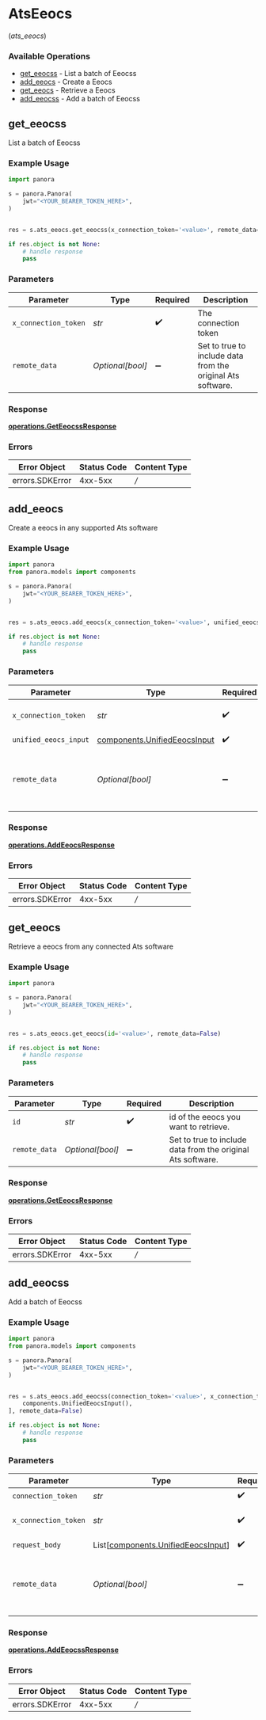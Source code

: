 # AtsEeocs
(*ats_eeocs*)

### Available Operations

* [get_eeocss](#get_eeocss) - List a batch of Eeocss
* [add_eeocs](#add_eeocs) - Create a Eeocs
* [get_eeocs](#get_eeocs) - Retrieve a Eeocs
* [add_eeocss](#add_eeocss) - Add a batch of Eeocss

## get_eeocss

List a batch of Eeocss

### Example Usage

```python
import panora

s = panora.Panora(
    jwt="<YOUR_BEARER_TOKEN_HERE>",
)


res = s.ats_eeocs.get_eeocss(x_connection_token='<value>', remote_data=False)

if res.object is not None:
    # handle response
    pass

```

### Parameters

| Parameter                                                   | Type                                                        | Required                                                    | Description                                                 |
| ----------------------------------------------------------- | ----------------------------------------------------------- | ----------------------------------------------------------- | ----------------------------------------------------------- |
| `x_connection_token`                                        | *str*                                                       | :heavy_check_mark:                                          | The connection token                                        |
| `remote_data`                                               | *Optional[bool]*                                            | :heavy_minus_sign:                                          | Set to true to include data from the original Ats software. |


### Response

**[operations.GetEeocssResponse](../../models/operations/geteeocssresponse.md)**
### Errors

| Error Object    | Status Code     | Content Type    |
| --------------- | --------------- | --------------- |
| errors.SDKError | 4xx-5xx         | */*             |

## add_eeocs

Create a eeocs in any supported Ats software

### Example Usage

```python
import panora
from panora.models import components

s = panora.Panora(
    jwt="<YOUR_BEARER_TOKEN_HERE>",
)


res = s.ats_eeocs.add_eeocs(x_connection_token='<value>', unified_eeocs_input=components.UnifiedEeocsInput(), remote_data=False)

if res.object is not None:
    # handle response
    pass

```

### Parameters

| Parameter                                                                    | Type                                                                         | Required                                                                     | Description                                                                  |
| ---------------------------------------------------------------------------- | ---------------------------------------------------------------------------- | ---------------------------------------------------------------------------- | ---------------------------------------------------------------------------- |
| `x_connection_token`                                                         | *str*                                                                        | :heavy_check_mark:                                                           | The connection token                                                         |
| `unified_eeocs_input`                                                        | [components.UnifiedEeocsInput](../../models/components/unifiedeeocsinput.md) | :heavy_check_mark:                                                           | N/A                                                                          |
| `remote_data`                                                                | *Optional[bool]*                                                             | :heavy_minus_sign:                                                           | Set to true to include data from the original Ats software.                  |


### Response

**[operations.AddEeocsResponse](../../models/operations/addeeocsresponse.md)**
### Errors

| Error Object    | Status Code     | Content Type    |
| --------------- | --------------- | --------------- |
| errors.SDKError | 4xx-5xx         | */*             |

## get_eeocs

Retrieve a eeocs from any connected Ats software

### Example Usage

```python
import panora

s = panora.Panora(
    jwt="<YOUR_BEARER_TOKEN_HERE>",
)


res = s.ats_eeocs.get_eeocs(id='<value>', remote_data=False)

if res.object is not None:
    # handle response
    pass

```

### Parameters

| Parameter                                                   | Type                                                        | Required                                                    | Description                                                 |
| ----------------------------------------------------------- | ----------------------------------------------------------- | ----------------------------------------------------------- | ----------------------------------------------------------- |
| `id`                                                        | *str*                                                       | :heavy_check_mark:                                          | id of the eeocs you want to retrieve.                       |
| `remote_data`                                               | *Optional[bool]*                                            | :heavy_minus_sign:                                          | Set to true to include data from the original Ats software. |


### Response

**[operations.GetEeocsResponse](../../models/operations/geteeocsresponse.md)**
### Errors

| Error Object    | Status Code     | Content Type    |
| --------------- | --------------- | --------------- |
| errors.SDKError | 4xx-5xx         | */*             |

## add_eeocss

Add a batch of Eeocss

### Example Usage

```python
import panora
from panora.models import components

s = panora.Panora(
    jwt="<YOUR_BEARER_TOKEN_HERE>",
)


res = s.ats_eeocs.add_eeocss(connection_token='<value>', x_connection_token='<value>', request_body=[
    components.UnifiedEeocsInput(),
], remote_data=False)

if res.object is not None:
    # handle response
    pass

```

### Parameters

| Parameter                                                                          | Type                                                                               | Required                                                                           | Description                                                                        |
| ---------------------------------------------------------------------------------- | ---------------------------------------------------------------------------------- | ---------------------------------------------------------------------------------- | ---------------------------------------------------------------------------------- |
| `connection_token`                                                                 | *str*                                                                              | :heavy_check_mark:                                                                 | N/A                                                                                |
| `x_connection_token`                                                               | *str*                                                                              | :heavy_check_mark:                                                                 | The connection token                                                               |
| `request_body`                                                                     | List[[components.UnifiedEeocsInput](../../models/components/unifiedeeocsinput.md)] | :heavy_check_mark:                                                                 | N/A                                                                                |
| `remote_data`                                                                      | *Optional[bool]*                                                                   | :heavy_minus_sign:                                                                 | Set to true to include data from the original Ats software.                        |


### Response

**[operations.AddEeocssResponse](../../models/operations/addeeocssresponse.md)**
### Errors

| Error Object    | Status Code     | Content Type    |
| --------------- | --------------- | --------------- |
| errors.SDKError | 4xx-5xx         | */*             |
